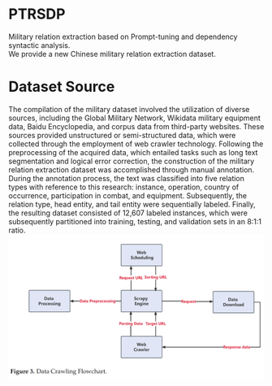 # PTRSDP
Military relation extraction based on Prompt-tuning and dependency syntactic analysis.<br>
We provide a new Chinese military relation extraction dataset.

# Dataset Source
The compilation of the military dataset involved the utilization of diverse sources, including the Global Military Network, Wikidata military equipment data, Baidu Encyclopedia, and corpus data from third-party websites. These sources provided unstructured or semi-structured data, which were collected through the employment of web crawler technology. Following the preprocessing of the acquired data, which entailed tasks such as long text segmentation and logical error correction, the construction of the military relation extraction dataset was accomplished through manual annotation. During the annotation process, the text was classified into five relation types with reference to this research: instance, operation, country of occurrence, participation in combat, and equipment. Subsequently, the relation type, head entity, and tail entity were sequentially labeled. Finally, the resulting dataset consisted of 12,607 labeled instances, which were subsequently partitioned into training, testing, and validation sets in an 8:1:1 ratio.
![Data Crawling Flowchart.](https://github.com/JhxCUGBCS/PTRSDP/blob/main/%E6%95%B0%E6%8D%AE%E7%88%AC%E5%8F%96%E6%B5%81%E7%A8%8B.jpg)
